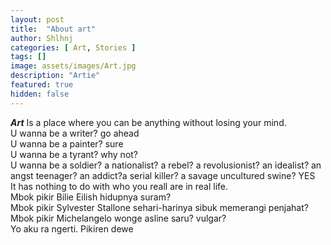 ```yaml
---
layout: post
title:  "About art"
author: Shlhnj
categories: [ Art, Stories ]
tags: []
image: assets/images/Art.jpg
description: "Artie"
featured: true
hidden: false
---
```


***Art***
Is a place where you can be anything without losing your mind. <br>
U wanna be a writer? go ahead <br>
U wanna be a painter? sure <br>
U wanna be a tyrant? why not? <br>
U wanna be a soldier? a nationalist? a rebel? a revolusionist? an idealist? an angst teenager? an addict?a serial killer? a savage uncultured swine? YES<br>
It has nothing to do with who you reall are in real life. <br>
Mbok pikir Bilie Eilish hidupnya suram? <br>
Mbok pikir Sylvester Stallone sehari-harinya sibuk memerangi penjahat? <br>
Mbok pikir Michelangelo wonge asline saru? vulgar? <br>
Yo aku ra ngerti. Pikiren dewe


